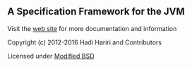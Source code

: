 ## A Specification Framework for the JVM


Visit the [web site](https://jetbrains.github.io/spek) for more documentation and information


Copyright (c) 2012-2016 Hadi Hariri and Contributors

Licensed under [Modified BSD](https://github.com/jetbrains/spek/master/blob/LICENSE.TXT)

